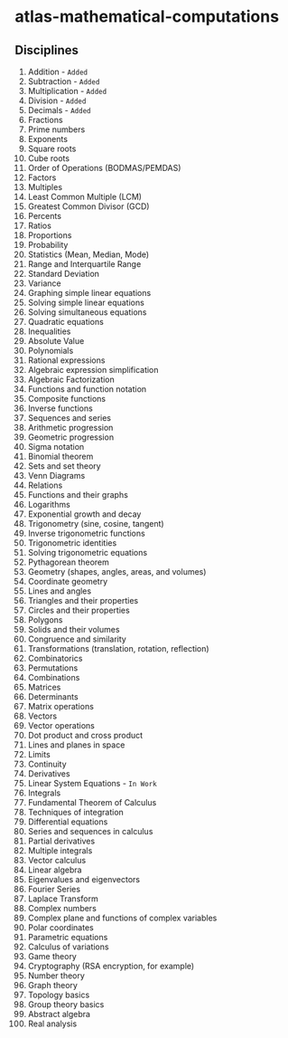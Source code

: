 # atlas-mathematical-computations

## Disciplines
1.	Addition - `Added`
2.	Subtraction - `Added`
3.	Multiplication - `Added`
4.	Division - `Added`
5.	Decimals - `Added`
6.	Fractions
7.	Prime numbers
8.	Exponents
9.	Square roots
10.	Cube roots
11.	Order of Operations (BODMAS/PEMDAS)
12.	Factors
13.	Multiples
14.	Least Common Multiple (LCM)
15.	Greatest Common Divisor (GCD)
16.	Percents
17.	Ratios
18.	Proportions
19.	Probability
20.	Statistics (Mean, Median, Mode)
21.	Range and Interquartile Range
22.	Standard Deviation
23.	Variance
24.	Graphing simple linear equations
25.	Solving simple linear equations
26.	Solving simultaneous equations
27.	Quadratic equations
28.	Inequalities
29.	Absolute Value
30.	Polynomials
31.	Rational expressions
32.	Algebraic expression simplification
33.	Algebraic Factorization
34.	Functions and function notation
35.	Composite functions
36.	Inverse functions
37.	Sequences and series
38.	Arithmetic progression
39.	Geometric progression
40.	Sigma notation
41.	Binomial theorem
42.	Sets and set theory
43.	Venn Diagrams
44.	Relations
45.	Functions and their graphs
46.	Logarithms
47.	Exponential growth and decay
48.	Trigonometry (sine, cosine, tangent)
49.	Inverse trigonometric functions
50.	Trigonometric identities
51.	Solving trigonometric equations
52.	Pythagorean theorem
53.	Geometry (shapes, angles, areas, and volumes)
54.	Coordinate geometry
55.	Lines and angles
56.	Triangles and their properties
57.	Circles and their properties
58.	Polygons
59.	Solids and their volumes
60.	Congruence and similarity
61.	Transformations (translation, rotation, reflection)
62.	Combinatorics
63.	Permutations
64.	Combinations
65.	Matrices
66.	Determinants
67.	Matrix operations
68.	Vectors
69.	Vector operations
70.	Dot product and cross product
71.	Lines and planes in space
72.	Limits
73.	Continuity
74.	Derivatives
75.	Linear System Equations - `In Work`
76.	Integrals
77.	Fundamental Theorem of Calculus
78.	Techniques of integration
79.	Differential equations
80.	Series and sequences in calculus
81.	Partial derivatives
82.	Multiple integrals
83.	Vector calculus
84.	Linear algebra
85.	Eigenvalues and eigenvectors
86.	Fourier Series
87.	Laplace Transform
88.	Complex numbers
89.	Complex plane and functions of complex variables
90.	Polar coordinates
91.	Parametric equations
92.	Calculus of variations
93.	Game theory
94.	Cryptography (RSA encryption, for example)
95.	Number theory
96.	Graph theory
97.	Topology basics
98.	Group theory basics
99.	Abstract algebra
100.	Real analysis
